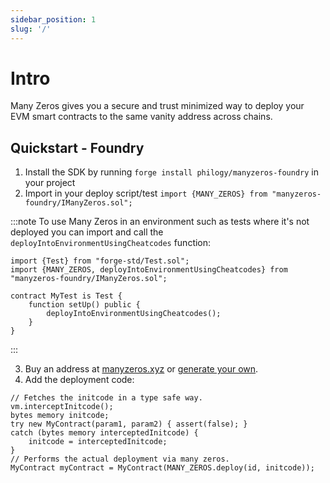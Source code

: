 ```yaml
---
sidebar_position: 1
slug: '/'
---
```


# Intro

Many Zeros gives you a secure and trust minimized way to deploy
your EVM smart contracts to the same vanity address across
chains.

## Quickstart - Foundry

1. Install the SDK by running `forge install philogy/manyzeros-foundry` in your project
2. Import in your deploy script/test `import {MANY_ZEROS} from "manyzeros-foundry/IManyZeros.sol";`

:::note
To use Many Zeros in an environment such as tests where it's not
deployed you can import and call the `deployIntoEnvironmentUsingCheatcodes` function:

```solidity
import {Test} from "forge-std/Test.sol";
import {MANY_ZEROS, deployIntoEnvironmentUsingCheatcodes} from "manyzeros-foundry/IManyZeros.sol";

contract MyTest is Test {
    function setUp() public {
        deployIntoEnvironmentUsingCheatcodes();
    }
}
```
:::

3. Buy an address at [manyzeros.xyz](https://manyzeros.xyz)
or [generate your own](diy.md).
4. Add the deployment code:

```solidity
// Fetches the initcode in a type safe way.
vm.interceptInitcode();
bytes memory initcode;
try new MyContract(param1, param2) { assert(false); }
catch (bytes memory interceptedInitcode) {
    initcode = interceptedInitcode;
}
// Performs the actual deployment via many zeros.
MyContract myContract = MyContract(MANY_ZEROS.deploy(id, initcode));
```
